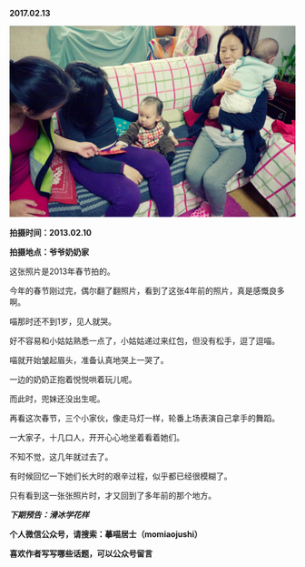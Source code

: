 
          
            
**2017.02.13**



![](img/51001-451487ea056640c4.jpg)




**拍摄时间：2013.02.10**

**拍摄地点：爷爷奶奶家**

这张照片是2013年春节拍的。

今年的春节刚过完，偶尔翻了翻照片，看到了这张4年前的照片，真是感慨良多啊。

喵那时还不到1岁，见人就哭。

好不容易和小姑姑熟悉一点了，小姑姑递过来红包，但没有松手，逗了逗喵。

喵就开始皱起眉头，准备认真地哭上一哭了。

一边的奶奶正抱着悦悦哄着玩儿呢。

而此时，兜妹还没出生呢。

再看这次春节，三个小家伙，像走马灯一样，轮番上场表演自己拿手的舞蹈。

一大家子，十几口人，开开心心地坐着看着她们。

不知不觉，这几年就过去了。

有时候回忆一下她们长大时的艰辛过程，似乎都已经很模糊了。

只有看到这一张张照片时，才又回到了多年前的那个地方。


***下期预告：滑冰学花样***


**个人微信公众号，请搜索：摹喵居士（momiaojushi）**

**喜欢作者写写哪些话题，可以公众号留言**

          
        